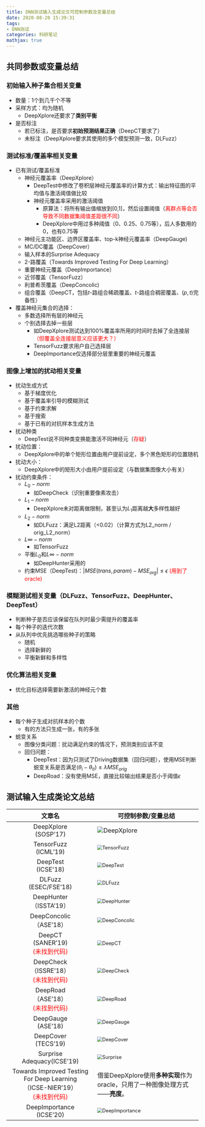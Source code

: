 ```yaml
---
title: DNN测试输入生成论文可控制参数及变量总结
date: 2020-08-20 15:39:31
tags: 
- DNN测试
categories: 科研笔记
mathjax: true
---
```


## 共同参数或变量总结<!--more-->

### 初始输入种子集合相关变量

- 数量：1个到几千个不等
- 采样方式：均为随机
  - DeepXplore还要求了**类别平衡**
- 是否标注
  - 若已标注，是否要求**初始预测结果正确**（DeepCT要求了）
  - 未标注（DeepXplore要求其使用的多个模型预测一致，DLFuzz）

### 测试标准/覆盖率相关变量

- 已有测试/覆盖标准
  - 神经元覆盖率（DeepXplore）
    - DeepTest中修改了卷积层神经元覆盖率的计算方式：输出特征图的平均值与激活阈值做比较
    - 神经元覆盖率采用的激活阈值
      - 原算法：将所有输出值缩放到[0,1]，然后设置阈值（<font color='red'>离群点等会否导致不同数据集阈值差距很不同</font>）
      - DeepXplore中用过多种阈值（0、0.25、0.75等），后人多数用的0，也有0.75等
  - 神经元主功能区、边界区覆盖率、top-k神经元覆盖率（DeepGauge)
  - MC/DC覆盖（DeepCover）
  - 输入样本的Surprise Adequacy
  - 2-路覆盖（Towards Improved Testing For Deep Learning）
  - 重要神经元覆盖（DeepImportance）
  - 近邻覆盖（TensorFuzz）
  - 利普希茨覆盖（DeepConcolic)
  - 组合覆盖（DeepCT，包括$t$-路组合稀疏覆盖、$t$-路组合稠密覆盖、$(p,t)$完备性）
- 覆盖神经元集合的选择：
  - 多数选择所有层的神经元
  - 个别选择去掉一些层
    - 如DeepXplore测试达到100%覆盖率所用的时间时去掉了全连接层<font color='red'>（但覆盖全连接层意义应该更大？）</font>
    - TensorFuzz要求用户自己选择层
    - DeepImportance仅选择部分层里重要的神经元覆盖

### 图像上增加的扰动相关变量

- 扰动生成方式
  - 基于梯度优化
  - 基于覆盖率引导的模糊测试
  - 基于约束求解
  - 基于搜索
  - 基于已有的对抗样本生成方法
- 扰动种类
  - DeepTest说不同种类变换能激活不同神经元（<font color='red'>存疑</font>）
- 扰动位置：
  - DeepXplore中的单个矩形位置由用户提前设定，多个黑色矩形的位置随机
- 扰动大小：
  - DeepXplore中的矩形大小由用户提前设定（与数据集图像大小有关）
- 扰动约束条件：
  - $L_0-norm$
    - 如DeepCheck（识别重要像素攻击）
  - $L_1-norm$
    - DeepXplore未对距离做限制，甚至认为$L_1$距离越**大**多样性越好
  - $L_2-norm$
    - 如DLFuzz：满足L2距离（<0.02）（计算方式为L2_norm / orig_L2_norm）
  - $L\infty-norm$
    - 如TensorFuzz
  - 平衡$L_0$和$L\infty-norm$
    - 如DeepHunter采用的
  - 约束MSE（DeepTest)：$|MSE(trans,param)-MSE_{org}|\leq \epsilon$ <font color='red'>(用到了oracle)</font>

### 模糊测试相关变量（DLFuzz、TensorFuzz、DeepHunter、DeepTest）

- 判断种子是否应该保留在队列时最少需提升的覆盖率
- 每个种子的迭代次数
- 从队列中优先挑选哪些种子的策略
  - 随机
  - 选择新鲜的
  - 平衡新鲜和多样性

### 优化算法相关变量

- 优化目标选择需要新激活的神经元个数

### 其他

- 每个种子生成对抗样本的个数
  - 有的方法只生成一张，有的多张
- 蜕变关系
  - 图像分类问题：扰动满足约束的情况下，预测类别应该不变
  - 回归问题：
    - DeepTest：因为只测试了Driving数据集（回归问题），使用MSE判断蜕变关系是否满足$(\theta_i-\theta_{ti}) \leq \lambda MSE_{orig}$
    - DeepRoad：没有使用MSE，直接比较输出结果是否小于阈值$\epsilon$





## 测试输入生成类论文总结

|                            文章名                            | 可控制参数/变量总结                                          |
| :----------------------------------------------------------: | ------------------------------------------------------------ |
|                   DeepXplore<br/>(SOSP’17)                   | ![DeepXplore](Variables-Comparison/DeepXplore.png)           |
|                   TensorFuzz<br/>(ICML’19)                   | <img src="Variables-Comparison/TensorFuzz.png" alt="TensorFuzz" style="zoom:80%;" /> |
|                    DeepTest<br/>(ICSE'18)                    | <img src="Variables-Comparison/DeepTest.png" alt="DeepTest" style="zoom:80%;" /> |
|                   DLFuzz<br/>(ESEC/FSE’18)                   | <img src="Variables-Comparison/DLFuzz.png" alt="DLFuzz" style="zoom: 80%;" /> |
|                 DeepHunter<br/>（ISSTA’19）                  | <img src="Variables-Comparison/DeepHunter.png" alt="DeepHunter" style="zoom:80%;" /> |
|                 DeepConcolic<br/>（ASE’18）                  | <img src="Variables-Comparison/DeepConcolic.png" alt="DeepConcolic" style="zoom: 80%;" /> |
| DeepCT<br/>(SANER’19)<br/><font color='red'>(未找到代码)</font> | <img src="Variables-Comparison/DeepCT.png" alt="DeepCT" style="zoom: 80%;" /> |
| DeepCheck<br/>（ISSRE’18）<br/><font color='red'>(未找到代码)</font> | <img src="Variables-Comparison/DeepCheck.png" alt="DeepCheck" style="zoom: 80%;" /> |
| DeepRoad<br/>（ASE’18）<br/><font color='red'>(未找到代码)</font> | <img src="Variables-Comparison/DeepRoad.png" alt="DeepRoad" style="zoom:80%;" /> |
|                    DeepGauge<br/>(ASE’18)                    | <img src="Variables-Comparison/DeepGauge.png" alt="DeepGauge" style="zoom:80%;" /> |
|                   DeepCover<br/>(TECS’19)                    | <img src="Variables-Comparison/DeepCover.png" alt="DeepCover" style="zoom:80%;" /> |
|                  Surprise Adequacy(ICSE’19)                  | <img src="Variables-Comparison/Surprise.png" alt="Surprise" style="zoom:80%;" /> |
| Towards Improved Testing For Deep Learning<br/>（ICSE-NIER’19）<br/><font color='red'>(未找到代码)</font> | 借鉴DeepXplore使用**多种实现**作为oracle，只用了一种图像处理方式——**亮度**。 |
|                 DeepImportance<br/>(ICSE’20)                 | <img src="Variables-Comparison/DeepImportance.png" alt="DeepImportance" style="zoom:80%;" /> |



